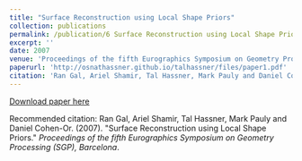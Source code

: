 ```yaml
---
title: "Surface Reconstruction using Local Shape Priors"
collection: publications
permalink: /publication/6 Surface Reconstruction using Local Shape Priors
excerpt: ''
date: 2007
venue: 'Proceedings of the fifth Eurographics Symposium on Geometry Processing (SGP), Barcelona'
paperurl: 'http://osnathassner.github.io/talhassner/files/paper1.pdf'
citation: 'Ran Gal, Ariel Shamir, Tal Hassner, Mark Pauly and Daniel Cohen-Or. (2007). &quot;Surface Reconstruction using Local Shape Priors.&quot; <i>Proceedings of the fifth Eurographics Symposium on Geometry Processing (SGP), Barcelona</i>.'
---
```


[Download paper here](http://osnathassner.github.io/talhassner/files/paper1.pdf)

Recommended citation: Ran Gal, Ariel Shamir, Tal Hassner, Mark Pauly and Daniel Cohen-Or. (2007). "Surface Reconstruction using Local Shape Priors." <i>Proceedings of the fifth Eurographics Symposium on Geometry Processing (SGP), Barcelona</i>.
